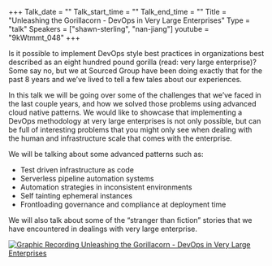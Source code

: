 +++
Talk_date = ""
Talk_start_time = ""
Talk_end_time = ""
Title = "Unleashing the Gorillacorn - DevOps in Very Large Enterprises"
Type = "talk"
Speakers = ["shawn-sterling", "nan-jiang"]
youtube = "9kWtmmt_048"
+++

Is it possible to implement DevOps style best practices in organizations best described as an eight hundred pound gorilla (read: very large enterprise)? Some say no, but we at Sourced Group have been doing exactly that for the past 8 years and we’ve lived to tell a few tales about our experiences.

In this talk we will be going over some of the challenges that we’ve faced in the last couple years, and how we solved those problems using advanced cloud native patterns. We would like to showcase that implementing a DevOps methodology at very large enterprises is not only possible, but can be full of interesting problems that you might only see when dealing with the human and infrastructure scale that comes with the enterprise.

We will be talking about some advanced patterns such as:

- Test driven infrastructure as code
- Serverless pipeline automation systems
- Automation strategies in inconsistent environments
- Self tainting ephemeral instances
- Frontloading governance and compliance at deployment time

We will also talk about some of the “stranger than fiction” stories that we have encountered in dealings with very large enterprise.

<a href="https://assets.devopsdays.org/events/2018/toronto/DevOpsDaysTO_May30_2018_ShawnSterling_NanJiang.jpg" target="_blank"><img src="https://assets.devopsdays.org/events/2018/toronto/DevOpsDaysTO_May30_2018_ShawnSterling_NanJiang_lores.jpg" alt="Graphic Recording Unleashing the Gorillacorn - DevOps in Very Large Enterprises" /></a>